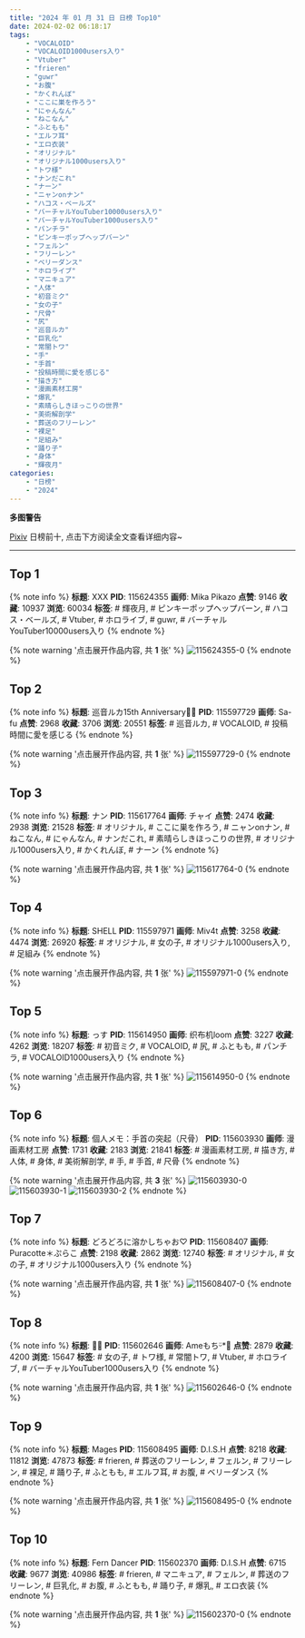 ```yaml
---
title: "2024 年 01 月 31 日 日榜 Top10"
date: 2024-02-02 06:18:17
tags:
    - "VOCALOID"
    - "VOCALOID1000users入り"
    - "Vtuber"
    - "frieren"
    - "guwr"
    - "お腹"
    - "かくれんぼ"
    - "ここに巣を作ろう"
    - "にゃんなん"
    - "ねこなん"
    - "ふともも"
    - "エルフ耳"
    - "エロ衣装"
    - "オリジナル"
    - "オリジナル1000users入り"
    - "トワ様"
    - "ナンだこれ"
    - "ナーン"
    - "ニャンonナン"
    - "ハコス・ベールズ"
    - "バーチャルYouTuber10000users入り"
    - "バーチャルYouTuber1000users入り"
    - "パンチラ"
    - "ピンキーポップヘップバーン"
    - "フェルン"
    - "フリーレン"
    - "ベリーダンス"
    - "ホロライブ"
    - "マニキュア"
    - "人体"
    - "初音ミク"
    - "女の子"
    - "尺骨"
    - "尻"
    - "巡音ルカ"
    - "巨乳化"
    - "常闇トワ"
    - "手"
    - "手首"
    - "投稿時間に愛を感じる"
    - "描き方"
    - "漫画素材工房"
    - "爆乳"
    - "素晴らしきほっこりの世界"
    - "美術解剖学"
    - "葬送のフリーレン"
    - "裸足"
    - "足組み"
    - "踊り子"
    - "身体"
    - "輝夜月"
categories:
    - "日榜"
    - "2024"
---
```


<i class="fa fa-triangle-exclamation"></i>**多图警告**<i class="fa fa-triangle-exclamation"></i>

[Pixiv](https://www.pixiv.net/) 日榜前十, 点击下方阅读全文查看详细内容~

<!-- more -->

---

## Top 1

{% note info %}
**标题**: XXX
**PID**: 115624355 **画师**: Mika Pikazo
**点赞**: 9146 **收藏**: 10937 **浏览**: 60034
**标签**: # 輝夜月, # ピンキーポップヘップバーン, # ハコス・ベールズ, # Vtuber, # ホロライブ, # guwr, # バーチャルYouTuber10000users入り
{% endnote %}

{% note warning '点击展开作品内容, 共 **1** 张' %}
![115624355-0](https://i.pixiv.re/img-original/img/2024/01/31/00/00/06/115624355_p0.png)
{% endnote %}

## Top 2

{% note info %}
**标题**: 巡音ルカ15th Anniversary🎂🎉
**PID**: 115597729 **画师**: Sa-fu
**点赞**: 2968 **收藏**: 3706 **浏览**: 20551
**标签**: # 巡音ルカ, # VOCALOID, # 投稿時間に愛を感じる
{% endnote %}

{% note warning '点击展开作品内容, 共 **1** 张' %}
![115597729-0](https://i.pixiv.re/img-original/img/2024/01/30/00/00/05/115597729_p0.jpg)
{% endnote %}

## Top 3

{% note info %}
**标题**: ナン
**PID**: 115617764 **画师**: チャイ
**点赞**: 2474 **收藏**: 2938 **浏览**: 21528
**标签**: # オリジナル, # ここに巣を作ろう, # ニャンonナン, # ねこなん, # にゃんなん, # ナンだこれ, # 素晴らしきほっこりの世界, # オリジナル1000users入り, # かくれんぼ, # ナーン
{% endnote %}

{% note warning '点击展开作品内容, 共 **1** 张' %}
![115617764-0](https://i.pixiv.re/img-original/img/2024/01/30/20/30/02/115617764_p0.png)
{% endnote %}

## Top 4

{% note info %}
**标题**: SHELL
**PID**: 115597971 **画师**: Miv4t
**点赞**: 3258 **收藏**: 4474 **浏览**: 26920
**标签**: # オリジナル, # 女の子, # オリジナル1000users入り, # 足組み
{% endnote %}

{% note warning '点击展开作品内容, 共 **1** 张' %}
![115597971-0](https://i.pixiv.re/img-original/img/2024/01/30/00/01/16/115597971_p0.jpg)
{% endnote %}

## Top 5

{% note info %}
**标题**: っす
**PID**: 115614950 **画师**: 织布机loom
**点赞**: 3227 **收藏**: 4262 **浏览**: 18207
**标签**: # 初音ミク, # VOCALOID, # 尻, # ふともも, # パンチラ, # VOCALOID1000users入り
{% endnote %}

{% note warning '点击展开作品内容, 共 **1** 张' %}
![115614950-0](https://i.pixiv.re/img-original/img/2024/01/30/18/40/20/115614950_p0.jpg)
{% endnote %}

## Top 6

{% note info %}
**标题**: 個人メモ：手首の突起（尺骨）
**PID**: 115603930 **画师**: 漫画素材工房
**点赞**: 1731 **收藏**: 2183 **浏览**: 21841
**标签**: # 漫画素材工房, # 描き方, # 人体, # 身体, # 美術解剖学, # 手, # 手首, # 尺骨
{% endnote %}

{% note warning '点击展开作品内容, 共 **3** 张' %}
![115603930-0](https://i.pixiv.re/img-original/img/2024/01/30/06/00/05/115603930_p0.jpg)
![115603930-1](https://i.pixiv.re/img-original/img/2024/01/30/06/00/05/115603930_p1.jpg)
![115603930-2](https://i.pixiv.re/img-original/img/2024/01/30/06/00/05/115603930_p2.jpg)
{% endnote %}

## Top 7

{% note info %}
**标题**: どろどろに溶かしちゃお♡
**PID**: 115608407 **画师**: Puracotte＊ぷらこ
**点赞**: 2198 **收藏**: 2862 **浏览**: 12740
**标签**: # オリジナル, # 女の子, # オリジナル1000users入り
{% endnote %}

{% note warning '点击展开作品内容, 共 **1** 张' %}
![115608407-0](https://i.pixiv.re/img-original/img/2024/01/30/12/05/31/115608407_p0.jpg)
{% endnote %}

## Top 8

{% note info %}
**标题**: 🎀💜
**PID**: 115602646 **画师**: Ameもちᵕ̈*🍭
**点赞**: 2879 **收藏**: 4200 **浏览**: 15647
**标签**: # 女の子, # トワ様, # 常闇トワ, # Vtuber, # ホロライブ, # バーチャルYouTuber1000users入り
{% endnote %}

{% note warning '点击展开作品内容, 共 **1** 张' %}
![115602646-0](https://i.pixiv.re/img-original/img/2024/01/30/03/52/51/115602646_p0.jpg)
{% endnote %}

## Top 9

{% note info %}
**标题**: Mages
**PID**: 115608495 **画师**: D.I.S.H
**点赞**: 8218 **收藏**: 11812 **浏览**: 47873
**标签**: # frieren, # 葬送のフリーレン, # フェルン, # フリーレン, # 裸足, # 踊り子, # ふともも, # エルフ耳, # お腹, # ベリーダンス
{% endnote %}

{% note warning '点击展开作品内容, 共 **1** 张' %}
![115608495-0](https://i.pixiv.re/img-original/img/2024/01/30/12/10/46/115608495_p0.jpg)
{% endnote %}

## Top 10

{% note info %}
**标题**: Fern  Dancer
**PID**: 115602370 **画师**: D.I.S.H
**点赞**: 6715 **收藏**: 9677 **浏览**: 40986
**标签**: # frieren, # マニキュア, # フェルン, # 葬送のフリーレン, # 巨乳化, # お腹, # ふともも, # 踊り子, # 爆乳, # エロ衣装
{% endnote %}

{% note warning '点击展开作品内容, 共 **1** 张' %}
![115602370-0](https://i.pixiv.re/img-original/img/2024/01/30/03/28/25/115602370_p0.jpg)
{% endnote %}
